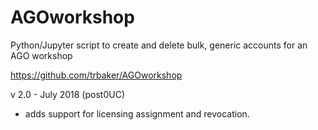 # AGOworkshop
Python/Jupyter script to create and delete bulk, generic accounts for an AGO workshop

https://github.com/trbaker/AGOworkshop

v 2.0 - July 2018 (post0UC)
 - adds support for licensing assignment and revocation.
 
 
